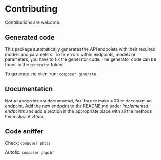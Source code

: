 # Contributing

Contributions are welcome.

## Generated code

This package automatically generates the API endpoints with their required models and parameters.
To fix errors within endpoints, models or parameters, you have to fix the generator code.
The generator code can be found in the `generator` folder.

To generate the client run: `composer generate`

## Documentation

Not all endpoints are documented, feel free to make a PR to document an endpoint.
Add the new endpoint to the [README.md](../README.md) under *Implemented endpoints*
and add a section in the appropriate place with all the methods the endpoint offers.

## Code sniffer

Check: `composer phpcs`

Autofix: `composer phpcbf`
